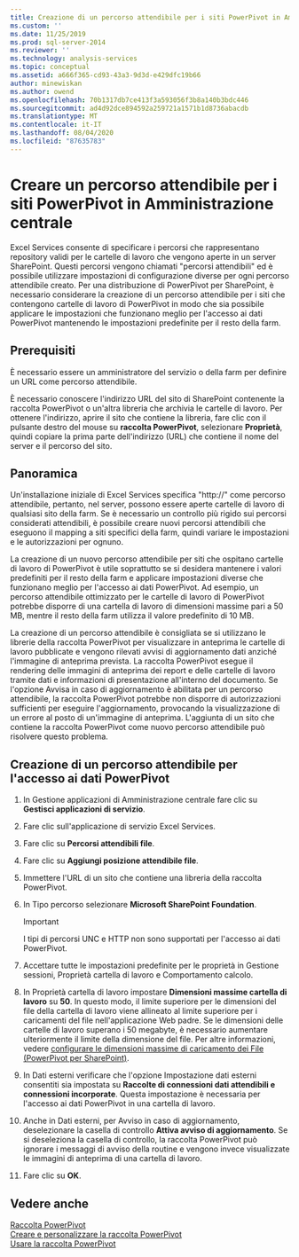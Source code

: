 ```yaml
---
title: Creazione di un percorso attendibile per i siti PowerPivot in Amministrazione centrale | Microsoft Docs
ms.custom: ''
ms.date: 11/25/2019
ms.prod: sql-server-2014
ms.reviewer: ''
ms.technology: analysis-services
ms.topic: conceptual
ms.assetid: a666f365-cd93-43a3-9d3d-e429dfc19b66
author: minewiskan
ms.author: owend
ms.openlocfilehash: 70b1317db7ce413f3a593056f3b8a140b3bdc446
ms.sourcegitcommit: ad4d92dce894592a259721a1571b1d8736abacdb
ms.translationtype: MT
ms.contentlocale: it-IT
ms.lasthandoff: 08/04/2020
ms.locfileid: "87635783"
---
```

# <a name="create-a-trusted-location-for-powerpivot-sites-in-central-administration"></a>Creare un percorso attendibile per i siti PowerPivot in Amministrazione centrale
  Excel Services consente di specificare i percorsi che rappresentano repository validi per le cartelle di lavoro che vengono aperte in un server SharePoint. Questi percorsi vengono chiamati "percorsi attendibili" ed è possibile utilizzare impostazioni di configurazione diverse per ogni percorso attendibile creato. Per una distribuzione di PowerPivot per SharePoint, è necessario considerare la creazione di un percorso attendibile per i siti che contengono cartelle di lavoro di PowerPivot in modo che sia possibile applicare le impostazioni che funzionano meglio per l'accesso ai dati PowerPivot mantenendo le impostazioni predefinite per il resto della farm.  
  
  
  
## <a name="prerequisites"></a>Prerequisiti  
 È necessario essere un amministratore del servizio o della farm per definire un URL come percorso attendibile.  
  
 È necessario conoscere l'indirizzo URL del sito di SharePoint contenente la raccolta PowerPivot o un'altra libreria che archivia le cartelle di lavoro. Per ottenere l'indirizzo, aprire il sito che contiene la libreria, fare clic con il pulsante destro del mouse su **raccolta PowerPivot**, selezionare **Proprietà**, quindi copiare la prima parte dell'indirizzo (URL) che contiene il nome del server e il percorso del sito.  
  
##  <a name="overview"></a><a name="overview"></a> Panoramica  
 Un'installazione iniziale di Excel Services specifica "http://" come percorso attendibile, pertanto, nel server, possono essere aperte cartelle di lavoro di qualsiasi sito della farm. Se è necessario un controllo più rigido sui percorsi considerati attendibili, è possibile creare nuovi percorsi attendibili che eseguono il mapping a siti specifici della farm, quindi variare le impostazioni e le autorizzazioni per ognuno.  
  
 La creazione di un nuovo percorso attendibile per siti che ospitano cartelle di lavoro di PowerPivot è utile soprattutto se si desidera mantenere i valori predefiniti per il resto della farm e applicare impostazioni diverse che funzionano meglio per l'accesso ai dati PowerPivot. Ad esempio, un percorso attendibile ottimizzato per le cartelle di lavoro di PowerPivot potrebbe disporre di una cartella di lavoro di dimensioni massime pari a 50 MB, mentre il resto della farm utilizza il valore predefinito di 10 MB.  
  
 La creazione di un percorso attendibile è consigliata se si utilizzano le librerie della raccolta PowerPivot per visualizzare in anteprima le cartelle di lavoro pubblicate e vengono rilevati avvisi di aggiornamento dati anziché l'immagine di anteprima prevista. La raccolta PowerPivot esegue il rendering delle immagini di anteprima dei report e delle cartelle di lavoro tramite dati e informazioni di presentazione all'interno del documento. Se l'opzione Avvisa in caso di aggiornamento è abilitata per un percorso attendibile, la raccolta PowerPivot potrebbe non disporre di autorizzazioni sufficienti per eseguire l'aggiornamento, provocando la visualizzazione di un errore al posto di un'immagine di anteprima. L'aggiunta di un sito che contiene la raccolta PowerPivot come nuovo percorso attendibile può risolvere questo problema.  
  
##  <a name="create-a-trusted-location-for-powerpivot-data-access"></a><a name="create"></a>Creazione di un percorso attendibile per l'accesso ai dati PowerPivot  
  
1.  In Gestione applicazioni di Amministrazione centrale fare clic su **Gestisci applicazioni di servizio**.  
  
2.  Fare clic sull'applicazione di servizio Excel Services.  
  
3.  Fare clic su **Percorsi attendibili file**.  
  
4.  Fare clic su **Aggiungi posizione attendibile file**.  
  
5.  Immettere l'URL di un sito che contiene una libreria della raccolta PowerPivot.  
  
6.  In Tipo percorso selezionare **Microsoft SharePoint Foundation**.  
  
    > [!IMPORTANT]  
    >  I tipi di percorsi UNC e HTTP non sono supportati per l'accesso ai dati PowerPivot.  
  
7.  Accettare tutte le impostazioni predefinite per le proprietà in Gestione sessioni, Proprietà cartella di lavoro e Comportamento calcolo.  
  
8.  In Proprietà cartella di lavoro impostare **Dimensioni massime cartella di lavoro** su **50**. In questo modo, il limite superiore per le dimensioni del file della cartella di lavoro viene allineato al limite superiore per i caricamenti del file nell'applicazione Web padre. Se le dimensioni delle cartelle di lavoro superano i 50 megabyte, è necessario aumentare ulteriormente il limite della dimensione del file. Per altre informazioni, vedere [configurare le dimensioni massime di caricamento dei File &#40;PowerPivot per SharePoint&#41;](configure-maximum-file-upload-size-power-pivot-for-sharepoint.md).  
  
9. In Dati esterni verificare che l'opzione Impostazione dati esterni consentiti sia impostata su **Raccolte di connessioni dati attendibili e connessioni incorporate**. Questa impostazione è necessaria per l'accesso ai dati PowerPivot in una cartella di lavoro.  
  
10. Anche in Dati esterni, per Avviso in caso di aggiornamento, deselezionare la casella di controllo **Attiva avviso di aggiornamento**. Se si deseleziona la casella di controllo, la raccolta PowerPivot può ignorare i messaggi di avviso della routine e vengono invece visualizzate le immagini di anteprima di una cartella di lavoro.  
  
11. Fare clic su **OK**.  
  
## <a name="see-also"></a>Vedere anche  
 [Raccolta PowerPivot](../../index.yml)  
 [Creare e personalizzare la raccolta PowerPivot](create-and-customize-power-pivot-gallery.md)   
 [Usare la raccolta PowerPivot](use-power-pivot-gallery.md)  
  
  
